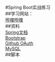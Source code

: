 #Spring Boot实战练习   
##学习网站：   
[哔哩哔哩](https://www.bilibili.com/video/av65117012?p=1)   
##资料   
[Spring文档](https://spring.io/guides)   
[Bootstrap](https://v3.bootcss.com/getting-started/#download)   
[Github OAuth](https://developer.github.com/apps/building-oauth-apps/creating-an-oauth-app/)   
[MySQL](https://www.runoob.com/mysql/mysql-tutorial.html)   
##脚本

